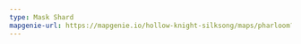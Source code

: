 ```yaml
---
type: Mask Shard
mapgenie-url: https://mapgenie.io/hollow-knight-silksong/maps/pharloom?locationIds=478177
---
```

